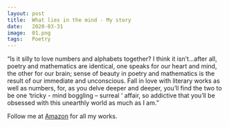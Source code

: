 ```yaml
---
layout: post
title:  What lies in the mind - My story
date:   2020-03-31
image:  01.png
tags:   Poetry
---
```


 “Is it silly to love numbers and alphabets together? I think it isn’t…after all, poetry and mathematics are identical, one speaks for our heart and mind, the other for our brain; sense of beauty in poetry and mathematics is the result of our immediate and unconscious.
Fall in love with literary works as well as numbers, for, as you delve deeper and deeper, you’ll find the two to be one ‘tricky - mind boggling – surreal ‘ affair, so addictive that you’ll be obsessed with this unearthly world as much as I am.”

Follow me at [Amazon](https://www.amazon.com/Srijit-Mondal/e/B07DMQN5YD) for all my works.
